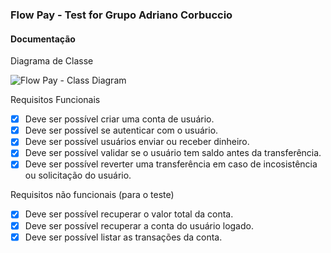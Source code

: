 ### Flow Pay - Test for Grupo Adriano Corbuccio

#### Documentação

Diagrama de Classe

![Flow Pay - Class Diagram](./.github/images/class-diagram.png)

Requisitos Funcionais

- [x] Deve ser possível criar uma conta de usuário.
- [x] Deve ser possível se autenticar com o usuário.
- [x] Deve ser possível usuários enviar ou receber dinheiro.
- [x] Deve ser possível validar se o usuário tem saldo antes da transferência.
- [x] Deve ser possível reverter uma transferência em caso de incosistência ou solicitação do usuário.

Requisitos não funcionais (para o teste)

- [x] Deve ser possível recuperar o valor total da conta.
- [x] Deve ser possível recuperar a conta do usuário logado.
- [x] Deve ser possível listar as transações da conta.